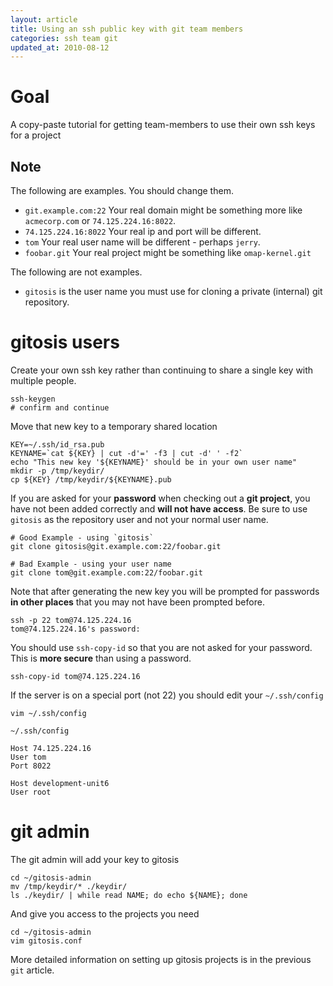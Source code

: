 ```yaml
---
layout: article
title: Using an ssh public key with git team members
categories: ssh team git
updated_at: 2010-08-12
---
```

Goal
====

A copy-paste tutorial for getting team-members to use their own ssh keys for a project

Note
----

The following are examples. You should change them.

  * `git.example.com:22` Your real domain might be something more like `acmecorp.com` or `74.125.224.16:8022`.
  * `74.125.224.16:8022` Your real ip and port will be different.
  * `tom` Your real user name will be different - perhaps `jerry`.
  * `foobar.git` Your real project might be something like `omap-kernel.git`

The following are not examples.

  * `gitosis` is the user name you must use for cloning a private (internal) git repository.

gitosis users
=============

Create your own ssh key rather than continuing to share a single key with multiple people.

    ssh-keygen
    # confirm and continue

Move that new key to a temporary shared location

    KEY=~/.ssh/id_rsa.pub
    KEYNAME=`cat ${KEY} | cut -d'=' -f3 | cut -d' ' -f2`
    echo "This new key '${KEYNAME}' should be in your own user name"
    mkdir -p /tmp/keydir/
    cp ${KEY} /tmp/keydir/${KEYNAME}.pub

If you are asked for your **password** when checking out a **git project**, you have not been added correctly and **will not have access**.
Be sure to use `gitosis` as the repository user and not your normal user name.

    # Good Example - using `gitosis`
    git clone gitosis@git.example.com:22/foobar.git
    
    # Bad Example - using your user name
    git clone tom@git.example.com:22/foobar.git

Note that after generating the new key you will be prompted for passwords **in other places** that you may not have been prompted before.

    ssh -p 22 tom@74.125.224.16
    tom@74.125.224.16's password:

You should use `ssh-copy-id` so that you are not asked for your password. This is **more secure** than using a password.

    ssh-copy-id tom@74.125.224.16

If the server is on a special port (not 22) you should edit your `~/.ssh/config`

    vim ~/.ssh/config

`~/.ssh/config`

    Host 74.125.224.16
    User tom
    Port 8022

    Host development-unit6
    User root


git admin
=========

The git admin will add your key to gitosis

    cd ~/gitosis-admin
    mv /tmp/keydir/* ./keydir/
    ls ./keydir/ | while read NAME; do echo ${NAME}; done

And give you access to the projects you need

    cd ~/gitosis-admin
    vim gitosis.conf

More detailed information on setting up gitosis projects is in the previous `git` article.
